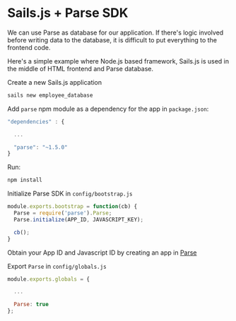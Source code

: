 # Sails.js + Parse SDK

We can use Parse as database for our application. If there's logic
involved before writing data to the database, it is difficult to put
everything to the frontend code.

Here's a simple example where Node.js based framework, Sails.js is used
in the middle of HTML frontend and Parse database.

Create a new Sails.js application

``` bash
sails new employee_database
```

Add `parse` npm module as a dependency for the app in `package.json`:

``` js
"dependencies" : {

  ...

  "parse": "~1.5.0"
}
```

Run:

``` bash
npm install
```

Initialize Parse SDK in `config/bootstrap.js`

``` js
module.exports.bootstrap = function(cb) {
  Parse = require('parse').Parse;
  Parse.initialize(APP_ID, JAVASCRIPT_KEY);

  cb();
}
```

Obtain your App ID and Javascript ID by creating an app in
[Parse](https://parse.com)

Export `Parse` in `config/globals.js`

``` js
module.exports.globals = {

  ...

  Parse: true
};
```
